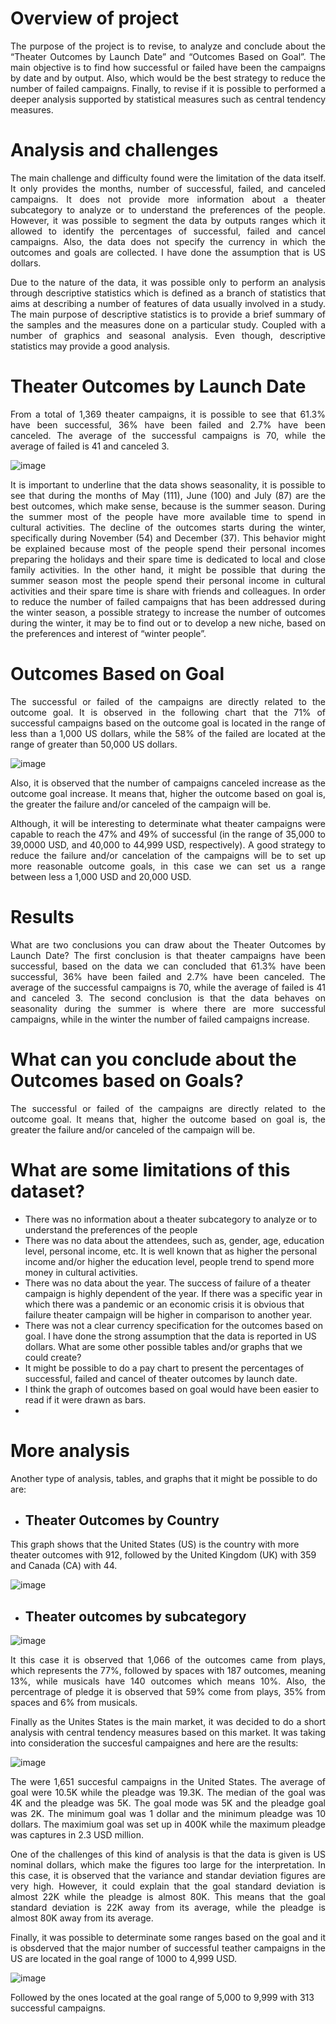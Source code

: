 # Overview of project

<p align="justify"> The purpose of the project is to revise, to analyze and conclude about the “Theater Outcomes by Launch Date” and “Outcomes Based on Goal”. The main objective is to find how successful or failed have been the campaigns by date and by output. Also, which would be the best strategy to reduce the number of failed campaigns. Finally, to revise if it is possible to performed a deeper analysis supported by statistical measures such as central tendency measures. 

# Analysis and challenges

<p align="justify"> The main challenge and difficulty found were the limitation of the data itself. It only provides the months, number of successful, failed, and canceled campaigns. It does not provide more information about a theater subcategory to analyze or to understand the preferences of the people. However, it was possible to segment the data by outputs ranges which it allowed to identify the percentages of successful, failed and cancel campaigns. Also, the data does not specify the currency in which the outcomes and goals are collected. I have done the assumption that is US dollars. 

<p align="justify"> Due to the nature of the data, it was possible only to perform an analysis through descriptive statistics which is defined as a branch of statistics that aims at describing a number of features of data usually involved in a study. The main purpose of descriptive statistics is to provide a brief summary of the samples and the measures done on a particular study. Coupled with a number of graphics and seasonal analysis. Even though, descriptive statistics may provide a good analysis. 

# Theater Outcomes by Launch Date

<p align="justify"> From a total of 1,369 theater campaigns, it is possible to see that 61.3% have been successful, 36% have been failed and 2.7% have been canceled. The average of the successful campaigns is 70, while the average of failed is 41 and canceled 3.

![image](https://user-images.githubusercontent.com/95872614/146653230-43e29a81-b36c-4460-b515-0b2600588b13.png)

<p align="justify"> It is important to underline that the data shows seasonality, it is possible to see that during the months of May (111), June (100) and July (87) are the best outcomes, which make sense, because is the summer season. During the summer most of the people have more available time to spend in cultural activities. The decline of the outcomes starts during the winter, specifically during November (54) and December (37). This behavior might be explained because most of the people spend their personal incomes preparing the holidays and their spare time is dedicated to local and close family activities. In the other hand, it might be possible that during the summer season most the people spend their personal income in cultural activities and their spare time is share with friends and colleagues.  
In order to reduce the number of failed campaigns that has been addressed during the winter season, a possible strategy to increase the number of outcomes during the winter, it may be to find out or to develop a new niche, based on the preferences and interest of “winter people”. 

# Outcomes Based on Goal
<p align="justify"> The successful or failed of the campaigns are directly related to the outcome goal. It is observed in the following chart that the 71% of successful campaigns based on the outcome goal is located in the range of less than a 1,000 US dollars, while the 58% of the failed are located at the range of greater than 50,000 US dollars. 

![image](https://user-images.githubusercontent.com/95872614/146653241-71bc156d-3e13-47c4-b42e-935076831458.png)


<p align="justify"> Also, it is observed that the number of campaigns canceled increase as the outcome goal increase. It means that, higher the outcome based on goal is, the greater the failure and/or canceled of the campaign will be. 


<p align="justify"> Although, it will be interesting to determinate what theater campaigns were capable to reach the 47% and 49% of successful (in the range of  35,000 to 39,0000 USD, and 40,000 to 44,999 USD, respectively). A good strategy to reduce the failure and/or cancelation of the campaigns will be to set up more reasonable outcome goals, in this case we can set us a range between less a 1,000 USD and 20,000 USD. 

# Results
<p align="justify"> What are two conclusions you can draw about the Theater Outcomes by Launch Date?
The first conclusion is that theater campaigns have been successful, based on the data we can concluded that 61.3% have been successful, 36% have been failed and 2.7% have been canceled. The average of the successful campaigns is 70, while the average of failed is 41 and canceled 3. The second conclusion is that the data behaves on seasonality during the summer is where there are more successful campaigns, while in the winter the number of failed campaigns increase. 

# What can you conclude about the Outcomes based on Goals?
<p align="justify"> The successful or failed of the campaigns are directly related to the outcome goal. It means that, higher the outcome based on goal is, the greater the failure and/or canceled of the campaign will be.

# What are some limitations of this dataset?

-	There was no information about a theater subcategory to analyze or to understand the preferences of the people
-	There was no data about the attendees, such as, gender, age, education level, personal income, etc. It is well known that as higher the personal income and/or higher the education level, people trend to spend more money in cultural activities.  
-	There was no data about the year. The success of failure of a theater campaign is highly dependent of the year. If there was a specific year in which there was a pandemic or an economic crisis it is obvious that failure theater campaign will be higher in comparison to another year. 
-	There was not a clear currency specification for the outcomes based on goal. I have done the strong assumption that the data is reported in US dollars. 
What are some other possible tables and/or graphs that we could create?
-	It might be possible to do a pay chart to present the percentages of successful, failed and cancel of theater outcomes by launch date.
-	I think the graph of outcomes based on goal would have been easier to read if it were drawn as bars. 
-	
# More analysis
Another type of analysis, tables, and graphs that it might be possible to do are:

-	## **Theater Outcomes by Country**
This graph shows that the United States (US) is the country with more theater outcomes with 912, followed by the United Kingdom (UK) with 359 and Canada (CA) with 44. 
 
![image](https://user-images.githubusercontent.com/95872614/146653292-7fee373b-0ba1-40b5-adef-e2bd1aaff31b.png)


-	## **Theater outcomes by subcategory**
![image](https://user-images.githubusercontent.com/95872614/146653296-cbb8b180-e24d-4515-9296-93938cb3bf58.png)

<p align="justify"> It this case it is observed that 1,066 of the outcomes came from plays, which represents the 77%, followed by spaces with 187 outcomes, meaning 13%, while musicals have 140 outcomes which means 10%. Also, the percentrage of pledge it is observed that 59% come from plays, 35% from spaces and 6% from musicals. 

<p align="justify"> Finally as the Unites States is the main market, it was decided to do a short analysis with central tendency measures based on this market. It was taking into consideration the succesful campaignes and here are the results:

 ![image](https://user-images.githubusercontent.com/95872614/146653300-bb4eee1e-6872-4835-88e8-2828bb8bd4c8.png)

<p align="justify"> The were 1,651 succesful campaigns in the United States. The average of goal were 10.5K while the pleadge was 19.3K. The median of the goal was 4K and the pleadge was 5K. The goal mode was 5K and the pleadge goal was 2K. The minimum goal was 1 dollar and the minimum pleadge was 10 dollars. The maximium goal was set up in 400K while the maximum pleadge was captures in 2.3 USD million. 

 <p align="justify"> One of the challenges of this kind of analysis is that the data is given is US nominal dollars, which make the figures too large for the interpretation. In this case, it is observed that the variance and standar deviation figures are very high. However, it could explain that the goal standard deviation is almost 22K while the pleadge is almost 80K. This means that the goal standard deviation is 22K away from its average, while the pleadge is almost 80K away from its average. 

<p align="justify"> Finally, it was possible to determinate some ranges based on the goal and it is obsderved that the major number of successful teather campaigns in the US are located in the goal range of 1000 to 4,999 USD.

![image](https://user-images.githubusercontent.com/95872614/146653305-42fb7400-2a41-4d66-adc8-950d6ffc4951.png)

 
Followed by the ones located at the goal range of 5,000 to 9,999 with 313 successful campaigns.
